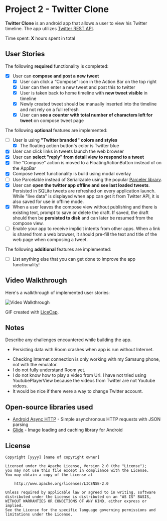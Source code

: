 # Project 2 - **Twitter Clone**

**Twitter Clone** is an android app that allows a user to view his Twitter timeline. The app utilizes [Twitter REST API](https://dev.twitter.com/rest/public).

Time spent: **X** hours spent in total

## User Stories

The following **required** functionality is completed:

- [x] User can **compose and post a new tweet**
  - [x] User can click a “Compose” icon in the Action Bar on the top right
  - [x] User can then enter a new tweet and post this to twitter
  - [x] User is taken back to home timeline with **new tweet visible** in timeline
  - [x] Newly created tweet should be manually inserted into the timeline and not rely on a full refresh
  - [x] User can **see a counter with total number of characters left for tweet** on compose tweet page

The following **optional** features are implemented:

- [ ] User is using **"Twitter branded" colors and styles**
   - [x] The floating action button's color is Twitter blue
- [x] User can click links in tweets launch the web browser
- [x] User can **select "reply" from detail view to respond to a tweet**
- [x] The "Compose" action is moved to a FloatingActionButton instead of on the AppBar
- [x] Compose tweet functionality is build using modal overlay
- [ ] Use Parcelable instead of Serializable using the popular [Parceler library](http://guides.codepath.org/android/Using-Parceler).
- [x] User can **open the twitter app offline and see last loaded tweets**. Persisted in SQLite tweets are refreshed on every application launch. While "live data" is displayed when app can get it from Twitter API, it is also saved for use in offline mode.
- [x] When a user leaves the compose view without publishing and there is existing text, prompt to save or delete the draft. If saved, the draft should then be **persisted to disk** and can later be resumed from the compose view.
- [ ] Enable your app to receive implicit intents from other apps. When a link is shared from a web browser, it should pre-fill the text and title of the web page when composing a tweet.

The following **additional** features are implemented:

- [ ] List anything else that you can get done to improve the app functionality!

## Video Walkthrough

Here's a walkthrough of implemented user stories:

<img src='http://i.imgur.com/link/to/your/gif/file.gif' title='Video Walkthrough' width='' alt='Video Walkthrough' />

GIF created with [LiceCap](http://www.cockos.com/licecap/).

## Notes

Describe any challenges encountered while building the app.

- Persisting data with Room crashes when app is run without Internet.
<!--     I/okhttp.OkHttpClient: <-- HTTP FAILED: java.net.UnknownHostException: Unable to resolve host "api.twitter.com": No address associated with hostname -->
<!--     E/AndroidRuntime: FATAL EXCEPTION: OkHttp Dispatcher -->
<!--         Process: com.twitterclone, PID: 13403 -->
<!--         java.lang.NullPointerException: Parameter specified as non-null is null: method kotlin.jvm.internal.Intrinsics.checkNotNullParameter, parameter headers -->
<!--             at com.codepath.apps.twitterclone.activities.TimelineActivity$fetchTimelineAsync$1.onFailure(Unknown Source:2) -->
<!--             at com.codepath.asynchttpclient.callback.JsonHttpResponseHandler.onFailure(JsonHttpResponseHandler.java:44) -->
<!--             at okhttp3.internal.connection.RealCall$AsyncCall.run(RealCall.kt:525) -->
<!--             at java.util.concurrent.ThreadPoolExecutor.runWorker(ThreadPoolExecutor.java:1167) -->
<!--             at java.util.concurrent.ThreadPoolExecutor$Worker.run(ThreadPoolExecutor.java:641) -->
<!--             at java.lang.Thread.run(Thread.java:923) -->
- Checking Internet connection is only working with my Samsung phone, not with the emulator.
- I do not fully understand Room yet.
- I do not know how to play a video from Url. I have not tried using YoutubePlayerView because the videos from Twitter are not Youtube videos.
- It would be nice if there were a way to change Twitter account.

## Open-source libraries used

- [Android Async HTTP](https://github.com/codepath/CPAsyncHttpClient) - Simple asynchronous HTTP requests with JSON parsing
- [Glide](https://github.com/bumptech/glide) - Image loading and caching library for Android

## License

    Copyright [yyyy] [name of copyright owner]

    Licensed under the Apache License, Version 2.0 (the "License");
    you may not use this file except in compliance with the License.
    You may obtain a copy of the License at

        http://www.apache.org/licenses/LICENSE-2.0

    Unless required by applicable law or agreed to in writing, software
    distributed under the License is distributed on an "AS IS" BASIS,
    WITHOUT WARRANTIES OR CONDITIONS OF ANY KIND, either express or implied.
    See the License for the specific language governing permissions and
    limitations under the License.